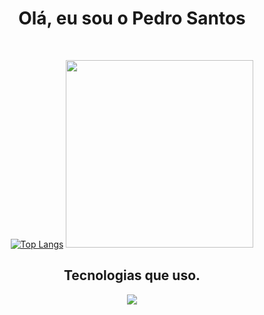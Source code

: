 <div align="center">
  
  # Olá, eu sou o Pedro Santos
  </br>
  
  [![Top Langs](https://github-readme-stats.vercel.app/api/top-langs/?username=pedro-senatus&show&theme=radical)](https://github.com/pedro-senatus/github-readme-stats)
  <a><img src="https://i.ibb.co/m0vz7Gz/let-s-code-gif.gif" width="300"/></a>
  ## Tecnologias que uso.
  
  <p align="center">
    <a href="https://skillicons.dev">
      <img src="https://skillicons.dev/icons?i=git,html,css,js,ts,nodejs,py,java,express,react,bootstrap,mongodb,mysql,postman,figma" />
    </a>
  </p>
</div>
